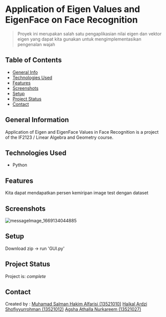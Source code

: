 # Application of Eigen Values ​​and EigenFace on Face Recognition
> Proyek ini merupakan salah satu pengaplikasian nilai eigen dan vektor eigen yang dapat kita gunakan untuk mengimplementasikan pengenalan wajah 

## Table of Contents
* [General Info](#general-information)
* [Technologies Used](#technologies-used)
* [Features](#features)
* [Screenshots](#screenshots)
* [Setup](#setup)
* [Project Status](#project-status)
* [Contact](#contact)
<!-- * [License](#license) -->


## General Information
Application of Eigen and EigenFace Values ​​in Face Recognition is a project of the IF2123 / Linear Algebra and Geometry course.

## Technologies Used
- Python


## Features
Kita dapat mendapatkan persen kemiripan image test dengan dataset

## Screenshots
![messageImage_1669134044885](https://user-images.githubusercontent.com/110584940/203371937-a139dca3-8820-4c51-8cf5-3add81c0d7fd.jpg)

## Setup
Download zip -> run 'GUI.py'


## Project Status
Project is: _complete_


## Contact
Created by :
[Muhamad Salman Hakim Alfarisi (13521010)](https://github.com/archmans)
[Haikal Ardzi Shofiyyurrohman (13521012)](https://github.com/agshaathalla)
[Agsha Athalla Nurkareem (13521027)](https://github.com/AlphaThrone)

